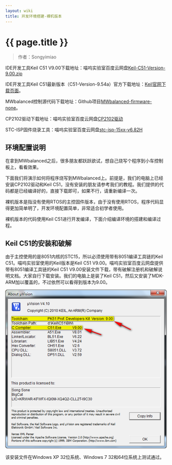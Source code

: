 ```yaml
---
layout: wiki
title: 开发环境搭建-裸机版本
---
```


# {{ page.title }}

> 作者：Songyimiao

IDE开发工具Keil C51 V9.00下载地址：喵呜实验室百度云网盘[Keil-C51-Version-9.00.zip](http://pan.baidu.com/s/1kTKN5AZ)

IDE开发工具Keil C51最新版本（C51-Version-9.54a）官方下载地址：[Keil官网下载页面](https://www.keil.com/demo/eval/c51.htm)。

MWbalanced控制源代码下载地址：Github项目[MWbalanced-firmware-none](https://github.com/MiaowLabs/MWbalanced-firmware-none)。

CP2102驱动下载地址：喵呜实验室百度云网盘[CP2102驱动](http://pan.baidu.com/s/1c08Q5AK)

STC-ISP固件烧录工具：喵呜实验室百度云网盘[stc-isp-15xx-v6.82H](http://pan.baidu.com/s/1bnBg2qN)

## 环境配置说明

在拿到MWbalanced之后，很多朋友都跃跃欲试，想自己烧写个程序到小车控制板上，看看效果。

下面我们将演示如何将程序烧写到MWbalanced上。前提是，我们的电脑上已经安装CP2102驱动和Keil C51，没有安装的朋友请参考我们的教程。我们提供的代码都是已经编译好的，直接下载即可，如果不行，请重新编译一次。

裸机版本是指没有使用RTOS的主控固件版本，由于没有使用RTOS，程序代码显得更加简单明了，开发环境配置简单，非常适合初学者使用。

裸机版本的代码使用Keil C51进行开发编译，下面介绍编译环境的搭建和编译过程。

## Keil C51的安装和破解

由于主控使用的是8051内核的STC15，所以必须使用带有8051编译工具链的Keil C51。喵呜实验室使用的Keil版本是Keil C51 V9.00。喵呜实验室百度云网盘提供带有8051编译工具链的Keil C51 V9.00安装文件下载，带有破解注册机和破解说明文档。大家自行下载安装。我们的电脑上是装了Keil C51，然后又安装了MDK-ARM加以覆盖的，不过依然可以看得到版本为9.00。

![](/img/wiki/keil-version.png)

该安装文件在Windows XP 32位系统、Windows 7 32和64位系统上测试通过。



